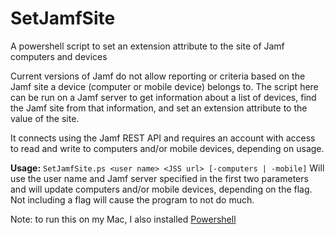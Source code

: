 # SetJamfSite
A powershell script to set an extension attribute to the site of Jamf computers and devices

Current versions of Jamf do not allow reporting or criteria based on the Jamf site a device (computer or mobile device) belongs to. The script here can be run on a Jamf server to get information about a list of devices, find the Jamf site from that information, and set an extension attribute to the value of the site.

It connects using the Jamf REST API and requires an account with access to read and write to computers and/or mobile devices, depending on usage.

**Usage:** `SetJamfSite.ps <user name> <JSS url> [-computers | -mobile]`
Will use the user name and Jamf server specified in the first two parameters and will update computers and/or mobile devices, depending on the flag. Not including a flag will cause the program to not do much.

Note: to run this on my Mac, I also installed [Powershell](https://learn.microsoft.com/en-us/powershell/scripting/install/installing-powershell-on-macos?view=powershell-7.3)
